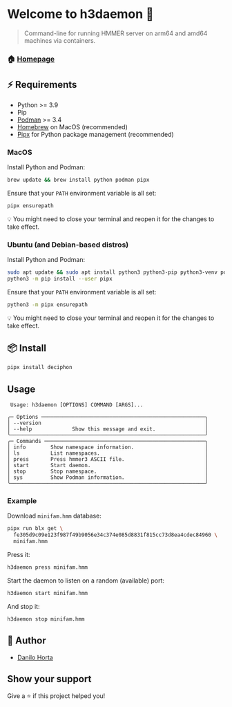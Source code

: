 # Welcome to h3daemon 👋

> Command-line for running HMMER server on arm64 and amd64 machines via containers.

### 🏠 [Homepage](https://github.com/EBI-Metagenomics/h3daemon)

## ⚡️ Requirements

- Python >= 3.9
- Pip
- [Podman](https://podman.io) >= 3.4
- [Homebrew](https://brew.sh) on MacOS (recommended)
- [Pipx](https://pypa.github.io/pipx/) for Python package management (recommended)

### MacOS

Install Python and Podman:

```sh
brew update && brew install python podman pipx
```

Ensure that your `PATH` environment variable is all set:

```sh
pipx ensurepath
```

💡 You might need to close your terminal and reopen it for the changes to take effect.

### Ubuntu (and Debian-based distros)

Install Python and Podman:

```sh
sudo apt update && sudo apt install python3 python3-pip python3-venv podman
python3 -m pip install --user pipx
```

Ensure that your `PATH` environment variable is all set:

```sh
python3 -m pipx ensurepath
```

💡 You might need to close your terminal and reopen it for the changes to take effect.

## 📦 Install

```sh
pipx install deciphon
```

## Usage

```
 Usage: h3daemon [OPTIONS] COMMAND [ARGS]...

╭─ Options ─────────────────────────────────────────────────────╮
│ --version                                                     │
│ --help             Show this message and exit.                │
╰───────────────────────────────────────────────────────────────╯
╭─ Commands ────────────────────────────────────────────────────╮
│ info        Show namespace information.                       │
│ ls          List namespaces.                                  │
│ press       Press hmmer3 ASCII file.                          │
│ start       Start daemon.                                     │
│ stop        Stop namespace.                                   │
│ sys         Show Podman information.                          │
╰───────────────────────────────────────────────────────────────╯
```

### Example

Download `minifam.hmm` database:

```sh
pipx run blx get \
  fe305d9c09e123f987f49b9056e34c374e085d8831f815cc73d8ea4cdec84960 \
  minifam.hmm
```

Press it:

```sh
h3daemon press minifam.hmm
```

Start the daemon to listen on a random (available) port:

```sh
h3daemon start minifam.hmm
```

And stop it:

```sh
h3daemon stop minifam.hmm
```

## 👤 Author

- [Danilo Horta](https://github.com/horta)

## Show your support

Give a ⭐️ if this project helped you!
